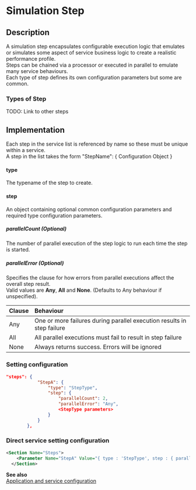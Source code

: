 # Simulation Step

## Description
A simulation step encapsulates configurable execution logic that emulates or simulates some aspect of service business logic to create a realistic performance profile.<br/>
Steps can be chained via a processor or executed in parallel to emulate many service behaviours.<br/>
Each type of step defines its own configuration parameters but some are common.

### Types of Step
<aside class="warning">
TODO: Link to other steps
</aside>


## Implementation
Each step in the service list is referenced by name so these must be unique within a service.<br/>
A step in the list takes the form "StepName": { Configuration Object }

#### type
The typename of the step to create.

#### step
An object containing optional common configuration parameters and required type configuration parameters.

##### parallelCount (Optional)
The number of parallel execution of the step logic to run each time the step is started.

##### parallelError (Optional)
Specifies the clause for how errors from parallel executions affect the overall step result.<br>
Valid values are __Any__, __All__ and __None__. (Defaults to Any behaviour if unspecified).

| Clause        | Behaviour     |
| ------------- |:------------- |
| Any           | One or more failures during parallel execution results in step failure |
| All           | All parallel executions must fail to result in step failure | 
| None          | Always returns success. Errors will be ignored |


### Setting configuration
```json
"steps": {
            "StepA": { 
                "type": "StepType",
                "step": {
                    "parallelCount": 2,
                    "parallelError": "Any",
                    <StepType parameters>
                }
            }
        },
```

### Direct service setting configuration
```xml
<Section Name="Steps">
    <Parameter Name="StepA" Value="{ type : 'StepType', step : { parallelCount : 2, parallelError : 'Any', <StepType parameters> } }" />
  </Section>
```

__See also__<br/>
[Application and service configuration](../ApplicationAndServices.md)